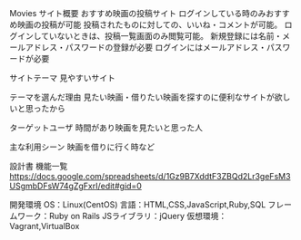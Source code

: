 Movies
サイト概要
おすすめ映画の投稿サイト
ログインしている時のみおすすめ映画の投稿が可能
投稿されたものに対しての、いいね・コメントが可能。
ログインしていないときは、投稿一覧画面のみ閲覧可能。
新規登録には名前・メールアドレス・パスワードの登録が必要
ログインにはメールアドレス・パスワードが必要

サイトテーマ
見やすいサイト

テーマを選んだ理由
見たい映画・借りたい映画を探すのに便利なサイトが欲しいと思ったから

ターゲットユーザ
時間があり映画を見たいと思った人

主な利用シーン
映画を借りに行く時など

設計書
機能一覧 https://docs.google.com/spreadsheets/d/1Gz9B7XddtF3ZBQd2Lr3geFsM3USgmbDFsW74gZgFxrI/edit#gid=0

開発環境
OS：Linux(CentOS)
言語：HTML,CSS,JavaScript,Ruby,SQL
フレームワーク：Ruby on Rails
JSライブラリ：jQuery
仮想環境：Vagrant,VirtualBox